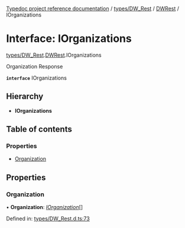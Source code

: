 [Typedoc project reference documentation](../README.md) / [types/DW_Rest](../modules/types_dw_rest.md) / [DWRest](../modules/types_dw_rest.dwrest.md) / IOrganizations

# Interface: IOrganizations

[types/DW_Rest](../modules/types_dw_rest.md).[DWRest](../modules/types_dw_rest.dwrest.md).IOrganizations

Organization Response

**`interface`** IOrganizations

## Hierarchy

* **IOrganizations**

## Table of contents

### Properties

- [Organization](types_dw_rest.dwrest.iorganizations.md#organization)

## Properties

### Organization

• **Organization**: [*IOrganization*](types_dw_rest.dwrest.iorganization.md)[]

Defined in: [types/DW_Rest.d.ts:73](https://github.com/DocuWare/REST-Sample-TS/blob/6171aa8/src/types/DW_Rest.d.ts#L73)
